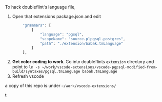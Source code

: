 To hack doubleflint's language file,

1. Open that extensions package.json and edit
```javascript
		"grammars": [
			{
				"language": "pgsql",
				"scopeName": "source.plpgsql.postgres",
				"path": "./extension/babak.tmLanguage"
			}
		],
```
2. **Get color coding to work**. Go into doubleflints `extension` directory and point to `ln -s ~/work/vscode-extensions/vscode-pgpsql-modified-from-build/syntaxes/pgsql.tmLanguage babak.tmLanguage`
3. Refresh vscode

a copy of this repo is under `~/work/vscode-extensions/`

t
